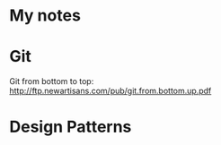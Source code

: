 My notes
========

# Git

Git from bottom to top: http://ftp.newartisans.com/pub/git.from.bottom.up.pdf

# Design Patterns


